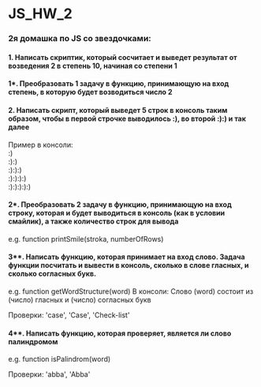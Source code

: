 # JS_HW_2

### 2я домашка по JS со звездочками:

#### 1. Написать скриптик, который сосчитает и выведет результат от возведения 2 в степень 10, начиная со степени 1

#### 1*. Преобразовать 1 задачу в функцию, принимающую на вход степень, в которую будет возводиться число 2

#### 2. Написать скрипт, который выведет 5 строк в консоль таким образом, чтобы в первой строчке выводилось :), во второй :):) и так далее
Пример в консоли:  
:)  
:):)  
:):):)  
:):):):)  
:):):):):)  

#### 2*. Преобразовать 2 задачу в функцию, принимающую на вход строку, которая и будет выводиться в консоль (как в условии смайлик), а также количество строк для вывода 
e.g. function printSmile(stroka, numberOfRows)

#### 3**.  Написать функцию, которая принимает на вход слово. Задача функции посчитать и вывести в консоль, сколько в слове гласных, и сколько согласных букв.
e.g. function getWordStructure(word)
В консоли: 
Слово (word) состоит из  (число) гласных и (число) согласных букв

Проверки: 'case', 'Case', 'Check-list'

#### 4**. Написать функцию, которая проверяет, является ли слово палиндромом
e.g. function isPalindrom(word)

Проверки: 'abba', 'Abba'
